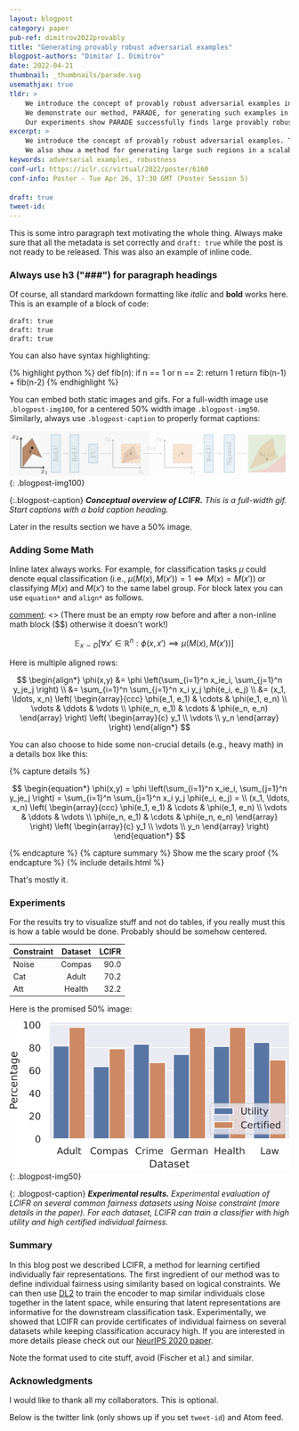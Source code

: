 ```yaml
---
layout: blogpost
category: paper
pub-ref: dimitrov2022provably
title: "Generating provably robust adversarial examples"
blogpost-authors: "Dimitar I. Dimitrov" 
date: 2022-04-21
thumbnail: _thumbnails/parade.svg
usemathjax: true
tldr: >
    We introduce the concept of provably robust adversarial examples in deep neural networks. These are adversarial examples that are generated together with a region around them proven to be robust to a set of perturbations.
    We demonstrate our method, PARADE, for generating such examples in a scalable manner that uses adversarial attack algorithms to generate a candidate region which is then refined until proven robust.
    Our experiments show PARADE successfully finds large provably robust regions to both pixel intensity and geometric pertrubations containing up to $10^{573}$ and $10^{599}$ individual adversarial examples, respectively. 
excerpt: >
    We introduce the concept of provably robust adversarial examples. These are adversarial examples that are generated together with a region around them that can be proven robust to perturbations. 
    We also show a method for generating large such regions in a scalable manner.
keywords: adversarial examples, robustness
conf-url: https://iclr.cc/virtual/2022/poster/6160
conf-info: Poster - Tue Apr 26, 17:30 GMT (Poster Session 5)

draft: true
tweet-id:
---
```


This is some intro paragraph text motivating the whole thing. Always make sure that all the metadata is set correctly and `draft: true` while the post is not ready to be released. This was also an example of inline code.

[comment]: <> (This is how to write comments.)

### Always use h3 ("###") for paragraph headings

Of course, all standard markdown formatting like *italic* and **bold** works here. This is an example of a block of code:

    draft: true	  
    draft: true	  
    draft: true

You can also have syntax highlighting:

{% highlight python %}
def fib(n):
  if n == 1 or n == 2:
  	 return 1
  return fib(n-1) + fib(n-2)
{% endhighlight %}

You can embed both static images and gifs. For a full-width image use `.blogpost-img100`, for a centered 50% width image `.blogpost-img50`. Similarly, always use `.blogpost-caption` to properly format captions:

![Alt Text](/assets/blog/lcifr/lcifr_overview.gif){: .blogpost-img100}

{:.blogpost-caption}
***Conceptual overview of LCIFR.** This is a full-width gif. Start captions with a bold caption heading.*

Later in the results section we have a 50% image.

### Adding Some Math

Inline latex always works. For example, for classification tasks $\mu$ could denote equal classification (i.e., $\mu(M(x), M(x')) = 1 \iff M(x) = M(x')$) or classifying $M(x)$ and $M(x')$ to the same label group. For block latex you can use `equation*` and `align*` as follows.

[comment]: <> (There must be an empty row before and after a non-inline math block ($$) otherwise it doesn't work!) 

$$
\begin{equation*}
    \quad \mathbb{E}_{x \sim D} \left[
        \forall x' \in \mathbb{R}^n : \phi(x, x') \implies \mu(M(x), M(x'))
    \right]
\end{equation*}
$$

Here is multiple aligned rows:

$$
\begin{align*}
   \phi(x,y) &= \phi \left(\sum_{i=1}^n x_ie_i, \sum_{j=1}^n y_je_j \right) \\
  &= \sum_{i=1}^n \sum_{j=1}^n x_i y_j \phi(e_i, e_j) \\ 
  &= (x_1, \ldots, x_n) \left( \begin{array}{ccc}
      \phi(e_1, e_1) & \cdots & \phi(e_1, e_n) \\
      \vdots & \ddots & \vdots \\
      \phi(e_n, e_1) & \cdots & \phi(e_n, e_n)
    \end{array} \right)
  \left( \begin{array}{c}
      y_1 \\
      \vdots \\
      y_n
    \end{array} \right)
\end{align*}
$$

You can also choose to hide some non-crucial details (e.g., heavy math) in a details box like this:

{% capture details %}

$$
\begin{equation*}
  \phi(x,y) = \phi \left(\sum_{i=1}^n x_ie_i, \sum_{j=1}^n y_je_j \right)
  = \sum_{i=1}^n \sum_{j=1}^n x_i y_j \phi(e_i, e_j) = \\
   (x_1, \ldots, x_n) \left( \begin{array}{ccc}
      \phi(e_1, e_1) & \cdots & \phi(e_1, e_n) \\
      \vdots & \ddots & \vdots \\
      \phi(e_n, e_1) & \cdots & \phi(e_n, e_n)
    \end{array} \right)
  \left( \begin{array}{c}
      y_1 \\
      \vdots \\
      y_n
    \end{array} \right)
\end{equation*}
$$

{% endcapture %}
{% capture summary %}
Show me the scary proof
{% endcapture %} {% include details.html %}

That's mostly it.

### Experiments

For the results try to visualize stuff and not do tables, if you really must this is how a table would be done. Probably should be somehow centered.

| Constraint   |      Dataset      |  LCIFR |
|----------|:-------------:|------:|
| Noise |  Compas | 90.0 |
| Cat |    Adult   |   70.2 |
| Att | Health |    32.2 |

Here is the promised 50% image:

![Alt Text](/assets/blog/lcifr/lcifr_results.svg){: .blogpost-img50}

{: .blogpost-caption}
***Experimental results.** Experimental evaluation of LCIFR on several common fairness datasets using Noise constraint (more details in the paper). For each dataset, LCIFR can train a classifier with high utility and high certified individual fairness.*

### Summary

In this blog post we described LCIFR, a method for learning certified individually fair representations.
The first ingredient of our method was to define individual fairness using similarity based on logical constraints.
We can then use [DL2](https://www.sri.inf.ethz.ch/publications/fischer2019dl2) to train the encoder to map similar individuals close together in the latent space, while ensuring that latent representations are informative for the downstream classification task.
Experimentally, we showed that LCIFR can provide certificates of individual fairness on several datasets while keeping classification accuracy high.
If you are interested in more details please check out our [NeurIPS 2020 paper](https://arxiv.org/abs/2002.10312).

Note the format used to cite stuff, avoid (Fischer et al.) and similar.

### Acknowledgments

I would like to thank all my collaborators. This is optional.

Below is the twitter link (only shows up if you set `tweet-id`) and Atom feed.
